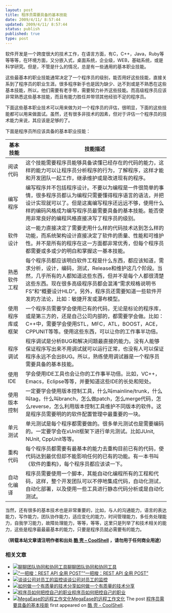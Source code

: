 ```yaml
---
layout: post
title: 程序员需要具备的基本技能
date: 2009/4/11/ 8:57:44
updated: 2009/4/11/ 8:57:44
status: publish
published: true
type: post
---
```


软件开发是一个跨度很大的技术工作，在语言方面，有C，C++，Java，Ruby等等等等，在环境方面，又分嵌入式，桌面系统，企业级，WEB，基础系统，或是科学研究。但是，不管是什么的情况，总是有一些通用的基本职业技能。


这些最基本的职业技能通常决定了一个程序员的级别，能否用好这些技能，直接关系到了程序员的职业生涯。很多程序新手也是因为缺少、达不到或是不熟悉在这些基本技能，所以，他们需要有老手带，需要努力补齐这些技能。而高级程序员应该非常熟悉这些基本技能，而且有能力胜任并带领其他经验不足的程序员。


下面这些基本职业技术可以用来做为对一个程序员的评估，很明显，下面的这些技能都可以用来做面试。虽然，还有很多非技术的因素，但对于评估一个程序员的技术能力来说，其应该是足够的了。


下面是程序员所应该具备的基本职业技能：





| 基本技能 | 技能描述 |
| --- | --- |
| 阅读代码 | 这个技能需要程序员能够具备读懂已经存在的代码的能力，这样的能力可以让程序员分析程序的行为，了解程序，这样才能和开发团队一起工作，继承维护或是改进现有的程序。 |
| 编写程序 | 编写程序并不包括程序设计。不要以为编程是一件很简单的事情，很多程序员都认为编程只需要懂得程序语言的语法，并把设计实现就可以了。但是这离编写程序还远远不够，使用什么样的编码风格成为编写程序员最需要具备的基本技能。能否使用非常良好的编程风格直接决写了程序员的级别。 |
| 软件设计 | 这一能力直接决定了需要吏用什么样的代码技术达到怎么样的功能，而系统架构设计直接决定了软件的质量、性能和可维护性。并不是所有的程序在这一方面都非常优秀，但每个程序员都需要或多或少的明白和掌握这一基本技能。 |
| 熟悉软件工程 | 每个程序员都应该明白软件工程是什么东西，都应该知道，需求分析，设计，编码，测试，Release和维护这几个阶段。当然，几乎所有的人都知道这些东西，但并不是每个人都很清楚这些东西。现在很多高级程序员都会混淆“需求规格说明书FS”和“概要设计HLD”。另外，程序员还需要知道一些软件开发的方法论，比如：敏捷开发或瀑布模型。 |
| 使用程序库或框架 | 一个程序员需要学会使用已有的代码，无论是标论的程序库，或是第三方的，还是自己公司内部的，都需要学会做。比如：C++中，需要学会使用STL，MFC，ATL，BOOST，ACE，CPPUNIT等等。使用这些东西，可以让你的工作事半功倍。 |
| 程序调试 | 程序调试是分析BUG和解决问题最直接的能力。没有人能够保证程序写出来不用调试就可以运行正常，也没有人可以保证程序永远不会出BUG。所以，熟练使用调试器是一个程序员需要具备的基本技能。 |
| 使用IDE | 学会使用IDE工具也会让你的工作事半功倍。比如，VC++，Emacs，Eclipse等等，并要知道这些IDE的长处和短处。 |
| 使用版本控制 | 一定要学会使用版本控制工具，什么叫mainline/trunk，什么叫tag，什么叫branch，怎么做patch，怎么merge代码，怎么reverse，怎么利用版本控制工具维护不同版本的软件。这是程序员需要明的的软件配置管理中最重要的一块。 |
| 单元测试 | 单元测试是每个程序都需要做的。很多单元测试也是需要编码的。一定要学会在xUnit框架下进行单元测试。比如JUnit, NUnit, CppUnit等等。 |
| 重构代码 | 每个程序员都需要有最基本的能力去重构目前已有的代码，使代码达到最优但却不能影响任何的已有的功能。有一本书叫《软件的重构》，每个程序员都应该读一下。 |
| 自动化编译 | 程序员需要使用一个脚本，其能自动化编程所有的工程和代码，这样，整个开发团队可以不停地集成代码，自动化测试，自动化部署，以及使用一些工具进行静态代码分析或是自动化测试。 |


当然，还有很多的基本技术也是非常重要的，比如，与人的沟通能力，语言的表达能力，写作能力，团队协作能力，适应变化的能力，时间管理能力，多任务处理能力，自我学习能力，故障处理能力，等等，等等，这里只是列举了和技术相关的能力，这些是程序最最最基本的能力，只要是程序员就必需要有的能力。



**（转载本站文章请注明作者和出处 [酷 壳 – CoolShell](https://coolshell.cn/) ，请勿用于任何商业用途）**



### 相关文章

* [![聊聊团队协同和协同工具](https://coolshell.cn/wp-content/uploads/2022/10/communication-150x150.png)](https://coolshell.cn/articles/22298.html)[聊聊团队协同和协同工具](https://coolshell.cn/articles/22298.html)
* [![“一把梭：REST API 全用 POST”](https://coolshell.cn/wp-content/uploads/2022/02/http_method-150x150.png)](https://coolshell.cn/articles/22173.html)[“一把梭：REST API 全用 POST”](https://coolshell.cn/articles/22173.html)
* [![谈谈公司对员工的监控](https://coolshell.cn/wp-content/uploads/2022/02/monitoring-150x150.jpeg)](https://coolshell.cn/articles/22157.html)[谈谈公司对员工的监控](https://coolshell.cn/articles/22157.html)
* [![如何做一个有质量的技术分享](https://coolshell.cn/wp-content/uploads/2021/07/knowledge_sharing-300x169-1-150x150.jpeg)](https://coolshell.cn/articles/21589.html)[如何做一个有质量的技术分享](https://coolshell.cn/articles/21589.html)
* [![程序员如何把控自己的职业](https://coolshell.cn/wp-content/uploads/2020/08/programmer.01-e1596792460687-150x150.png)](https://coolshell.cn/articles/20977.html)[程序员如何把控自己的职业](https://coolshell.cn/articles/20977.html)
* [![MegaEase的远程工作文化](https://coolshell.cn/wp-content/uploads/2020/01/remote-150x150.jpg)](https://coolshell.cn/articles/20765.html)[MegaEase的远程工作文化](https://coolshell.cn/articles/20765.html)
The post [程序员需要具备的基本技能](https://coolshell.cn/articles/428.html) first appeared on [酷 壳 - CoolShell](https://coolshell.cn).